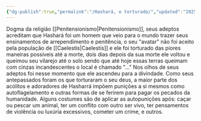 ```yaml
---
{"dg-publish":true,"permalink":"/Hashará, o torturado/","updated":"2025-06-22T08:12:28.214-03:00"}
---
```


Dogma da religião [[Penitensionismo\|Penitensionismo]], seus adeptos acreditam que Hashará foi um homem que veio para o mundo trazer seus ensinamentos de arrependimento e penitência, o seu "avatar" não foi aceito pela população de [[Caelestis\|Caelestis]] e ele foi torturado das piores maneiras possíveis até a morte, dois dias depois da sua morte ele voltou e queimou seu vilarejo até o solo sendo que até hoje essas terras queimam com cinzas incandescentes o local é chamado "..." Nos olhos de seus adeptos foi nesse momento que ele ascendeu para a divindade. Como seus antepassados foram os que torturaram o seu deus, a maior parte dos acólitos e adoradores de Hasharrá impõem punições a si mesmos como autoflagelamento e outras formas de se ferirem para pagar os pecados da humanidade. Alguns costumes são de aplicar as autopunições após: caçar ou pescar um animal, ter um conflito com outro ser vivo, ter pensamentos de violência ou luxúria excessivos, cometer um crime, e outros.